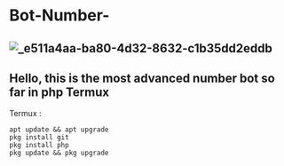 # Bot-Number-
![_e511a4aa-ba80-4d32-8632-c1b35dd2eddb](https://github.com/PRIVATE001/Bot-Number-/assets/155662747/528e7e12-2096-4de6-98f5-57f0249c25e8) 
---------------------------------  
Hello, this is the most advanced number bot so far in php
Termux 
---------------------------------  
Termux :
```
apt update && apt upgrade
pkg install git
pkg install php
pkg update && pkg upgrade

